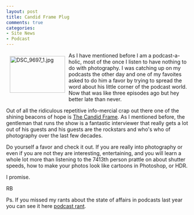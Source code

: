 ```yaml
---
layout: post
title: Candid Frame Plug
comments: true
categories:
- Site News
- Podcast
---
```

<a rel="lightbox" href="/wp-content/uploads/2009/05/DSC_9697_1.jpg"><img title="DSC_9697_1.jpg" src="/wp-content/uploads/2009/05/.thumbs/.DSC_9697_1.jpg" border="0" alt="DSC_9697_1.jpg" hspace="10" vspace="10" width="150" height="100" align="left" /></a>As I have mentioned before I am a podcast-a-holic, most of the once I listen to have nothing to do with photography. I was catching up on my podcasts the other day and one of my favoites asked to do him a favor by trying to spread the word about his little corner of the podcast world. Now that was like three episodes ago but hey better late than never.

Out of all the ridiculous repetitive info-mercial crap out there one of the shining beacons of hope is <a href="http://thecandidframe.blogspot.com/">The Candid Frame</a>. As I mentioned before, the gentleman that runs the show is a fantastic interviewer that really gets a lot out of his guests and his guests are the rockstars and who's who of photography over the last few decades.

Do yourself a favor and check it out. If you are really into photography or even if you are not they are interesting, entertaining, and you will learn a whole lot more than listening to the 7413th person prattle on about shutter speeds, how to make your photos look like cartoons in Photoshop, or HDR.

I promise.

RB

Ps. If you missed my rants about the state of affairs in podcasts last year you can see it here <a href="http://photo.rwboyer.com/2008/09/podcast-rant/">podcast rant</a>.